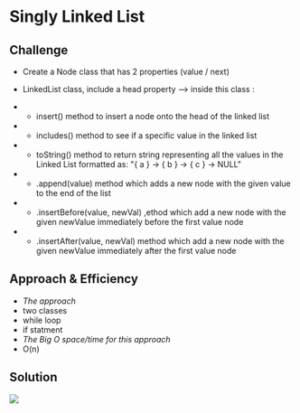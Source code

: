 # Singly Linked List


## Challenge
- Create a Node class that has 2 properties (value / next)
- LinkedList class, include a head property --> inside this class :
- - insert() method to insert a node onto the head of the linked list
- - includes() method to see if a specific value in the linked list
- - toString() method to return string representing all the values in the Linked List formatted as:
"{ a } -> { b } -> { c } -> NULL"

- - .append(value) method  which adds a new node with the given value to the end of the list
- - .insertBefore(value, newVal) ,ethod which add a new node with the given newValue immediately before the first value node
- - .insertAfter(value, newVal) method  which add a new node with the given newValue immediately after the first value node


## Approach & Efficiency
- *The approach*
- two classes
-  while loop
- if statment
- *The Big O space/time for this approach*
- O(n)

## Solution
![](https://github.com/AhlamAlefishat-401-advanced-javascript/data-structures-and-algorithms/tree/master/assets/insertion.jpg)
